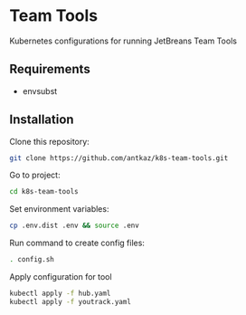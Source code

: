 # Team Tools

Kubernetes configurations for running JetBreans Team Tools

## Requirements

* envsubst

## Installation

Clone this repository:

```bash
git clone https://github.com/antkaz/k8s-team-tools.git
```

Go to project:

```bash
cd k8s-team-tools
```

Set environment variables:

```bash
cp .env.dist .env && source .env
```

Run command to create config files:

```bash
. config.sh
```

Apply configuration for tool

```bash
kubectl apply -f hub.yaml
kubectl apply -f youtrack.yaml
```

